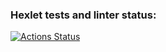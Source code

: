 ### Hexlet tests and linter status:
[![Actions Status](https://github.com/Seawis/fullstack-javascript-project-46/actions/workflows/hexlet-check.yml/badge.svg)](https://github.com/Seawis/fullstack-javascript-project-46/actions)